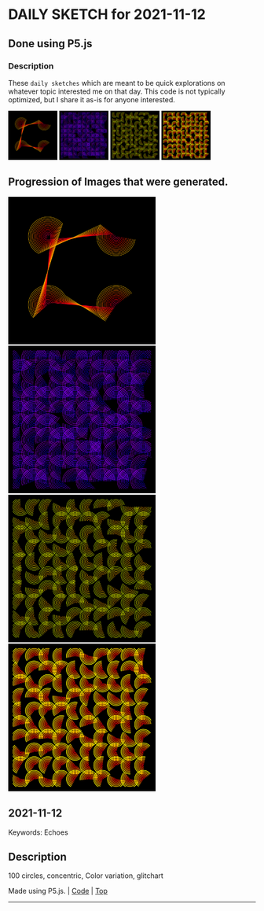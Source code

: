 # DAILY SKETCH for 2021-11-12

## Done using P5.js

### Description

These `daily sketches` which are meant to be quick explorations     on whatever topic interested me on that day. This code is not typically optimized, but I share it as-is     for anyone interested.

<img src = 'images/keep_2021-11-13-09-15-41.png' width = '100'> <img src = 'images/keep_2021-11-13-09-50-58.png' width = '100'> <img src = 'images/keep_2021-11-13-11-04-51.png' width = '100'> <img src = 'images/keep_2021-11-13-11-08-07.png' width = '100'> 

## Progression of Images that were generated.

<img src = 'images/keep_2021-11-13-09-15-41.png' width = '300'> 
<img src = 'images/keep_2021-11-13-09-50-58.png' width = '300'> 
<img src = 'images/keep_2021-11-13-11-04-51.png' width = '300'> 
<img src = 'images/keep_2021-11-13-11-08-07.png' width = '300'> 




## 2021-11-12
Keywords: Echoes
 

## Description 

 100 circles, concentric, Color variation, glitchart
 

Made using P5.js. | [Code](2021/2021-11-12/) | [Top](#daily-sketches) 

-----

